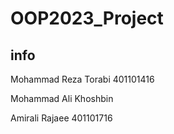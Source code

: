 # OOP2023_Project

## info

Mohammad Reza Torabi 401101416

Mohammad Ali Khoshbin

Amirali Rajaee 401101716
